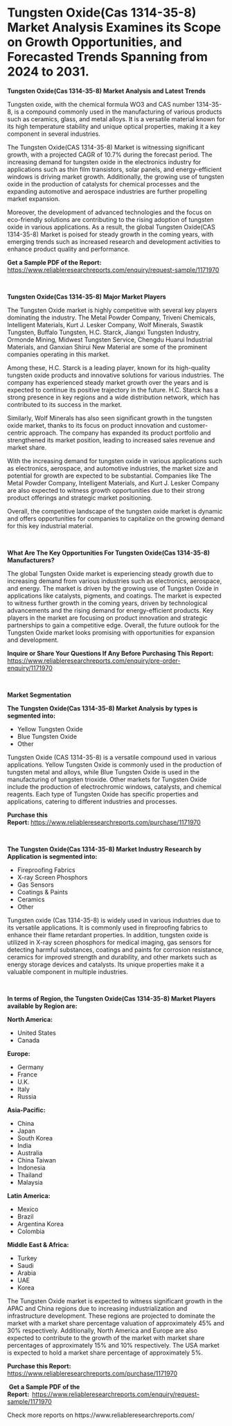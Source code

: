 <p><h1>Tungsten Oxide(Cas 1314-35-8) Market Analysis Examines its Scope on Growth Opportunities, and Forecasted Trends Spanning from 2024 to 2031.</h1></p><p><strong>Tungsten Oxide(Cas 1314-35-8) Market Analysis and Latest Trends</strong></p>
<p><p>Tungsten oxide, with the chemical formula WO3 and CAS number 1314-35-8, is a compound commonly used in the manufacturing of various products such as ceramics, glass, and metal alloys. It is a versatile material known for its high temperature stability and unique optical properties, making it a key component in several industries.</p><p>The Tungsten Oxide(CAS 1314-35-8) Market is witnessing significant growth, with a projected CAGR of 10.7% during the forecast period. The increasing demand for tungsten oxide in the electronics industry for applications such as thin film transistors, solar panels, and energy-efficient windows is driving market growth. Additionally, the growing use of tungsten oxide in the production of catalysts for chemical processes and the expanding automotive and aerospace industries are further propelling market expansion.</p><p>Moreover, the development of advanced technologies and the focus on eco-friendly solutions are contributing to the rising adoption of tungsten oxide in various applications. As a result, the global Tungsten Oxide(CAS 1314-35-8) Market is poised for steady growth in the coming years, with emerging trends such as increased research and development activities to enhance product quality and performance.</p></p>
<p><strong>Get a Sample PDF of the Report:&nbsp;</strong> <a href="https://www.reliableresearchreports.com/enquiry/request-sample/1171970">https://www.reliableresearchreports.com/enquiry/request-sample/1171970</a></p>
<p>&nbsp;</p>
<p><strong>Tungsten Oxide(Cas 1314-35-8) Major Market Players</strong></p>
<p><p>The Tungsten Oxide market is highly competitive with several key players dominating the industry. The Metal Powder Company, Triveni Chemicals, Intelligent Materials, Kurt J. Lesker Company, Wolf Minerals, Swastik Tungsten, Buffalo Tungsten, H.C. Starck, Jiangxi Tungsten Industry, Ormonde Mining, Midwest Tungsten Service, Chengdu Huarui Industrial Materials, and Ganxian Shirui New Material are some of the prominent companies operating in this market.</p><p>Among these, H.C. Starck is a leading player, known for its high-quality tungsten oxide products and innovative solutions for various industries. The company has experienced steady market growth over the years and is expected to continue its positive trajectory in the future. H.C. Starck has a strong presence in key regions and a wide distribution network, which has contributed to its success in the market.</p><p>Similarly, Wolf Minerals has also seen significant growth in the tungsten oxide market, thanks to its focus on product innovation and customer-centric approach. The company has expanded its product portfolio and strengthened its market position, leading to increased sales revenue and market share.</p><p>With the increasing demand for tungsten oxide in various applications such as electronics, aerospace, and automotive industries, the market size and potential for growth are expected to be substantial. Companies like The Metal Powder Company, Intelligent Materials, and Kurt J. Lesker Company are also expected to witness growth opportunities due to their strong product offerings and strategic market positioning.</p><p>Overall, the competitive landscape of the tungsten oxide market is dynamic and offers opportunities for companies to capitalize on the growing demand for this key industrial material.</p></p>
<p>&nbsp;</p>
<p><strong>What Are The Key Opportunities For Tungsten Oxide(Cas 1314-35-8) Manufacturers?</strong></p>
<p><p>The global Tungsten Oxide market is experiencing steady growth due to increasing demand from various industries such as electronics, aerospace, and energy. The market is driven by the growing use of Tungsten Oxide in applications like catalysts, pigments, and coatings. The market is expected to witness further growth in the coming years, driven by technological advancements and the rising demand for energy-efficient products. Key players in the market are focusing on product innovation and strategic partnerships to gain a competitive edge. Overall, the future outlook for the Tungsten Oxide market looks promising with opportunities for expansion and development.</p></p>
<p><strong>Inquire or Share Your Questions If Any Before Purchasing This Report:</strong> <a href="https://www.reliableresearchreports.com/enquiry/pre-order-enquiry/1171970">https://www.reliableresearchreports.com/enquiry/pre-order-enquiry/1171970</a></p>
<p>&nbsp;</p>
<p><strong>Market Segmentation</strong></p>
<p><strong>The Tungsten Oxide(Cas 1314-35-8) Market Analysis by types is segmented into:</strong></p>
<p><ul><li>Yellow Tungsten Oxide</li><li>Blue Tungsten Oxide</li><li>Other</li></ul></p>
<p><p>Tungsten Oxide (CAS 1314-35-8) is a versatile compound used in various applications. Yellow Tungsten Oxide is commonly used in the production of tungsten metal and alloys, while Blue Tungsten Oxide is used in the manufacturing of tungsten trioxide. Other markets for Tungsten Oxide include the production of electrochromic windows, catalysts, and chemical reagents. Each type of Tungsten Oxide has specific properties and applications, catering to different industries and processes.</p></p>
<p><strong>Purchase this Report:&nbsp;</strong><a href="https://www.reliableresearchreports.com/purchase/1171970">https://www.reliableresearchreports.com/purchase/1171970</a></p>
<p>&nbsp;</p>
<p><strong>The Tungsten Oxide(Cas 1314-35-8) Market Industry Research by Application is segmented into:</strong></p>
<p><ul><li>Fireproofing Fabrics</li><li>X-ray Screen Phosphors</li><li>Gas Sensors</li><li>Coatings & Paints</li><li>Ceramics</li><li>Other</li></ul></p>
<p><p>Tungsten oxide (Cas 1314-35-8) is widely used in various industries due to its versatile applications. It is commonly used in fireproofing fabrics to enhance their flame retardant properties. In addition, tungsten oxide is utilized in X-ray screen phosphors for medical imaging, gas sensors for detecting harmful substances, coatings and paints for corrosion resistance, ceramics for improved strength and durability, and other markets such as energy storage devices and catalysts. Its unique properties make it a valuable component in multiple industries.</p></p>
<p>&nbsp;</p>
<p><strong>In terms of Region, the Tungsten Oxide(Cas 1314-35-8) Market Players available by Region are:</strong></p>
<p>
    <p> <strong> North America: </strong>
        <ul>
            <li>United States</li>
            <li>Canada</li>
        </ul>
        </p> 
    <p> <strong> Europe: </strong>
        <ul>
            <li>Germany</li>
            <li>France</li>
            <li>U.K.</li>
            <li>Italy</li>
            <li>Russia</li>
        </ul>
        </p> 
    <p> <strong> Asia-Pacific: </strong>
        <ul>
            <li>China</li>
            <li>Japan</li>
            <li>South Korea</li>
            <li>India</li>
            <li>Australia</li>
            <li>China Taiwan</li>
            <li>Indonesia</li>
            <li>Thailand</li>
            <li>Malaysia</li>
        </ul>
        </p> 
    <p> <strong> Latin America: </strong>
        <ul>
            <li>Mexico</li>
            <li>Brazil</li>
            <li>Argentina Korea</li>
            <li>Colombia</li>
        </ul>
        </p> 
    <p> <strong> Middle East & Africa: </strong>
        <ul>
            <li>Turkey</li>
            <li>Saudi</li>
            <li>Arabia</li>
            <li>UAE</li>
            <li>Korea</li>
        </ul>
    </p>
    </p>
<p><p>The Tungsten Oxide market is expected to witness significant growth in the APAC and China regions due to increasing industrialization and infrastructure development. These regions are projected to dominate the market with a market share percentage valuation of approximately 45% and 30% respectively. Additionally, North America and Europe are also expected to contribute to the growth of the market with market share percentages of approximately 15% and 10% respectively. The USA market is expected to hold a market share percentage of approximately 5%.</p></p>
<p><strong>Purchase this Report: </strong><a href="https://www.reliableresearchreports.com/purchase/1171970">https://www.reliableresearchreports.com/purchase/1171970</a></p>
<p>&nbsp;<strong>Get a Sample PDF of the Report:&nbsp;&nbsp;</strong><a href="https://www.reliableresearchreports.com/enquiry/request-sample/1171970">https://www.reliableresearchreports.com/enquiry/request-sample/1171970</a></p>
<p><strong></strong></p>
<p>Check more reports on https://www.reliableresearchreports.com/</p>